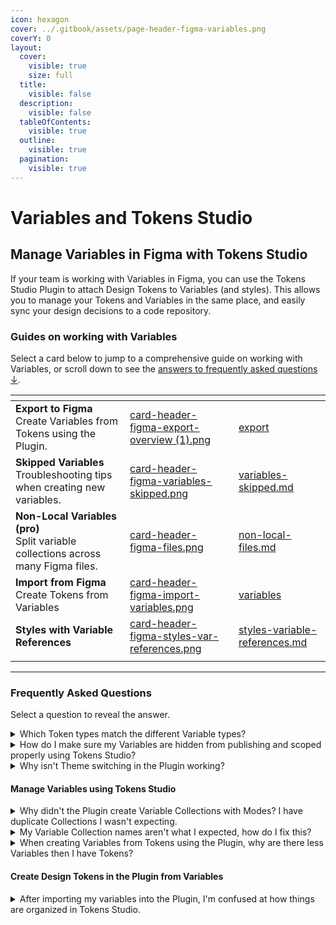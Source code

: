 ```yaml
---
icon: hexagon
cover: ../.gitbook/assets/page-header-figma-variables.png
coverY: 0
layout:
  cover:
    visible: true
    size: full
  title:
    visible: false
  description:
    visible: false
  tableOfContents:
    visible: true
  outline:
    visible: true
  pagination:
    visible: true
---
```


# Variables and Tokens Studio

## Manage Variables in Figma with Tokens Studio

If your team is working with Variables in Figma, you can use the Tokens Studio Plugin to attach Design Tokens to Variables (and styles). This allows you to manage your Tokens and Variables in the same place, and easily sync your design decisions to a code repository.



### Guides on working with Variables&#x20;

Select a card below to jump to a comprehensive guide on working with Variables, or scroll down to see the [answers to frequently asked questions ↓](variables-overview.md#frequently-asked-questions).

<table data-view="cards"><thead><tr><th></th><th data-hidden data-card-cover data-type="files"></th><th data-hidden data-card-target data-type="content-ref"></th></tr></thead><tbody><tr><td><strong>Export to Figma</strong> <br>Create Variables from Tokens using the Plugin.</td><td><a href="../.gitbook/assets/card-header-figma-export-overview (1).png">card-header-figma-export-overview (1).png</a></td><td><a href="export/">export</a></td></tr><tr><td><strong>Skipped Variables</strong><br>Troubleshooting tips when creating new variables. </td><td><a href="../.gitbook/assets/card-header-figma-variables-skipped.png">card-header-figma-variables-skipped.png</a></td><td><a href="export/variables-skipped.md">variables-skipped.md</a></td></tr><tr><td><strong>Non-Local Variables (pro)</strong><br>Split variable collections across many Figma files.</td><td><a href="../.gitbook/assets/card-header-figma-files.png">card-header-figma-files.png</a></td><td><a href="non-local-files.md">non-local-files.md</a></td></tr><tr><td><strong>Import from Figma</strong><br>Create Tokens from Variables </td><td><a href="../.gitbook/assets/card-header-figma-import-variables.png">card-header-figma-import-variables.png</a></td><td><a href="import/variables/">variables</a></td></tr><tr><td><strong>Styles with Variable References</strong> </td><td><a href="../.gitbook/assets/card-header-figma-styles-var-references.png">card-header-figma-styles-var-references.png</a></td><td><a href="export/styles-variable-references.md">styles-variable-references.md</a></td></tr><tr><td></td><td></td><td></td></tr></tbody></table>



***

### Frequently Asked Questions

Select a question to reveal the answer.&#x20;

<details>

<summary>Which Token types match the different Variable types?</summary>

Tokens Studio supports 23 unique Token Types and there is only 4 Variable Types. Head to the Export to Figma (overview) guide which shows the relationships.&#x20;

[#supported-token-types](export/#supported-token-types "mention")

</details>

<details>

<summary>How do I make sure my Variables are hidden from publishing and scoped properly using Tokens Studio? </summary>

Tokens Studio is not yet able to control Figma's Scoping or Hide from Publishing features.

You can use the Figma native UI to adjust the desired Scoping and Publishing feature without adverse effects to the attached Tokens.&#x20;

</details>

<details>

<summary>Why isn't Theme switching in the Plugin working? </summary>

Once you Export to Figma as Variables using Themes, you will be required to use Figma's native Mode Switching feature.

The Theme Switcher in the Plugin will not work once those themes are attached to a Variable Collection

</details>



#### Manage Variables using Tokens Studio

<details>

<summary>Why didn't the Plugin create Variable Collections with Modes? I have duplicate Collections I wasn't expecting. </summary>

You need to export to Figma from Themes (pro) in order for the Plugin to be able to create a single collection with multiple modes.&#x20;

Head to the guide on Exporting to Figma from Themes for more details.&#x20;

[themes.md](export/themes.md "mention")

</details>

<details>

<summary>My Variable Collection names aren't what I expected, how do I fix this?</summary>

When Exporting to Figma to create Variables, the Collection Name is created from the Theme Group when exporting from themes, and the Token Set name when exporting from Token Sets. \
\
Head to the guide on Exporting to Figma for more details.&#x20;

[export](export/ "mention")

</details>

<details>

<summary>When creating Variables from Tokens using the Plugin, why are there less Variables then I have Tokens? </summary>

There are many reasons why the Plugin may have to skip creating a Variable. Head to the guides for Skipped Variables when Exporting to Figma for more details.&#x20;

[variables-skipped.md](export/variables-skipped.md "mention")

</details>



#### Create Design Tokens in the Plugin from Variables

<details>

<summary>After importing my variables into the Plugin, I'm confused at how things are organized in Tokens Studio. </summary>

Congrats on getting this far! Head to the comprehensive guide on Importing Variables for some handy visuals and pro-tips.&#x20;

[variables](import/variables/ "mention")

</details>

